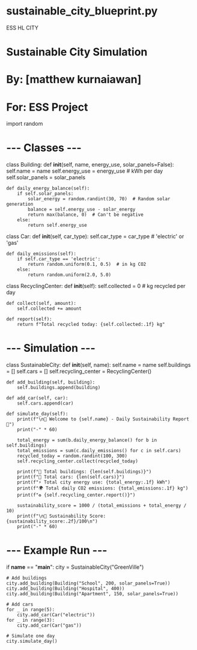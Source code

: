# sustainable_city_blueprint.py
ESS HL CITY
# Sustainable City Simulation
# By: [matthew kurnaiawan]
# For: ESS Project

import random

# --- Classes ---
class Building:
    def __init__(self, name, energy_use, solar_panels=False):
        self.name = name
        self.energy_use = energy_use  # kWh per day
        self.solar_panels = solar_panels
    
    def daily_energy_balance(self):
        if self.solar_panels:
            solar_energy = random.randint(30, 70)  # Random solar generation
            balance = self.energy_use - solar_energy
            return max(balance, 0)  # Can't be negative
        else:
            return self.energy_use

class Car:
    def __init__(self, car_type):
        self.car_type = car_type  # 'electric' or 'gas'
    
    def daily_emissions(self):
        if self.car_type == 'electric':
            return random.uniform(0.1, 0.5)  # in kg CO2
        else:
            return random.uniform(2.0, 5.0)

class RecyclingCenter:
    def __init__(self):
        self.collected = 0  # kg recycled per day
    
    def collect(self, amount):
        self.collected += amount
    
    def report(self):
        return f"Total recycled today: {self.collected:.1f} kg"

# --- Simulation ---
class SustainableCity:
    def __init__(self, name):
        self.name = name
        self.buildings = []
        self.cars = []
        self.recycling_center = RecyclingCenter()
    
    def add_building(self, building):
        self.buildings.append(building)
    
    def add_car(self, car):
        self.cars.append(car)
    
    def simulate_day(self):
        print(f"\n🌱 Welcome to {self.name} - Daily Sustainability Report 🌱")
        print("-" * 60)

        total_energy = sum(b.daily_energy_balance() for b in self.buildings)
        total_emissions = sum(c.daily_emissions() for c in self.cars)
        recycled_today = random.randint(100, 300)
        self.recycling_center.collect(recycled_today)

        print(f"🏢 Total buildings: {len(self.buildings)}")
        print(f"🚗 Total cars: {len(self.cars)}")
        print(f"⚡ Total city energy use: {total_energy:.1f} kWh")
        print(f"🌍 Total daily CO2 emissions: {total_emissions:.1f} kg")
        print(f"♻️ {self.recycling_center.report()}")
        
        sustainability_score = 1000 / (total_emissions + total_energy / 10)
        print(f"\n💚 Sustainability Score: {sustainability_score:.2f}/100\n")
        print("-" * 60)

# --- Example Run ---
if __name__ == "__main__":
    city = SustainableCity("GreenVille")

    # Add buildings
    city.add_building(Building("School", 200, solar_panels=True))
    city.add_building(Building("Hospital", 400))
    city.add_building(Building("Apartment", 150, solar_panels=True))

    # Add cars
    for _ in range(5):
        city.add_car(Car("electric"))
    for _ in range(3):
        city.add_car(Car("gas"))

    # Simulate one day
    city.simulate_day()
